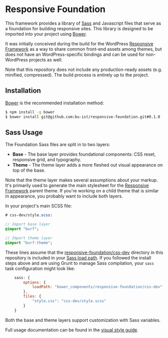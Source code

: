 # Responsive Foundation

This framework provides a library of [Sass](http://sass-lang.com/) and Javascript files that serve as a foundation for building responsive sites. This library is designed to be imported into your project using [Bower](http://bower.io).

It was initially conceived during the build for the WordPress [Responsive Framework](https://github.com/bu-ist/responsive-framework) as a way to share common front-end assets among themes, but does not have an WordPress-specific bindings and can be used for non-WordPress projects as well.

Note that this repository does not include any production-ready assets (e.g. minified, compressed). The build process is entirely up to the project.

## Installation

[Bower](http://bower.io) is the recommended installation method:

```bash
$ npm install -g bower
$ bower install git@github.com:bu-ist/responsive-foundation.git#0.1.0
```

## Sass Usage

The Foundation Sass files are split in to two layers:

* __Base__ - The base layer provides foundational components: CSS reset, responsive grid, and typography.
* __Theme__ - The theme layer adds a more fleshed out visual appearance on top of the base.

Note that the theme layer makes several assumptions about your markup. It's primarily used to generate the main stylesheet for the [Responsive Framework](https://github.com/bu-ist/responsive-framework/) parent theme. If you're working on a child theme that is similar in appearance, you probably want to include both layers.

In your project's main SCSS file:

```sass
# css-dev/style.scss:

// Import base layer
@import "burf";

// Import theme layer
@import "burf-theme";
```

These lines assume that the [responsive-foundation/css-dev](css-dev) directory in this repository is included in your [Sass load path](http://sass-lang.com/documentation/file.SASS_REFERENCE.html#load_paths-option). If you followed the install steps above and are using Grunt to manage Sass compilation, your `sass` task configuration might look like:

```javascript
	sass: {
		options: {
			loadPath: "bower_components/responsive-foundation/css-dev"
		},
		files: {
			"style.css": "css-dev/style.scss"
		}
	}
```

Both the base and theme layers support customization with Sass variables.

Full usage documentation can be found in the [visual style guide](https://bu-ist.github.io/responsive-foundation/).
